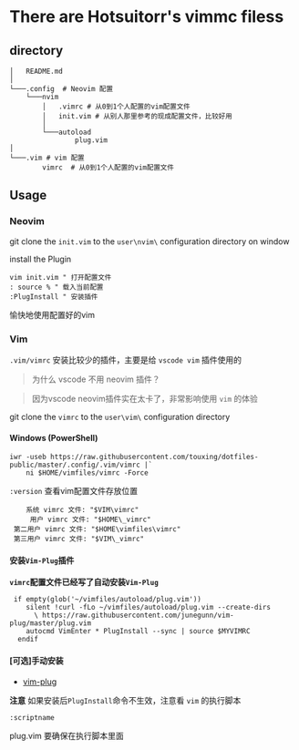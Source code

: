 # There are Hotsuitorr's vimmc filess

## directory


```
│   README.md
│
└───.config  # Neovim 配置
    └───nvim
        │   .vimrc # 从0到1个人配置的vim配置文件
        │   init.vim # 从别人那里参考的现成配置文件，比较好用
        │
        └───autoload
                plug.vim
│
└───.vim # vim 配置
        vimrc  # 从0到1个人配置的vim配置文件
```

## Usage

### Neovim
git clone the `init.vim` to the `user\nvim\` configuration directory on window

install the Plugin


```
vim init.vim " 打开配置文件
: source % " 载入当前配置
:PlugInstall " 安装插件
```

愉快地使用配置好的vim

### Vim

`.vim/vimrc` 安装比较少的插件，主要是给 `vscode vim` 插件使用的
> 为什么 vscode 不用 neovim 插件？

> 因为vscode neovim插件实在太卡了，非常影响使用 `vim` 的体验

git clone the `vimrc` to the `user\vim\` configuration directory

#### Windows (PowerShell)
```
iwr -useb https://raw.githubusercontent.com/touxing/dotfiles-public/master/.config/.vim/vimrc |`
    ni $HOME/vimfiles/vimrc -Force
```
`:version` 查看vim配置文件存放位置
```
    系统 vimrc 文件: "$VIM\vimrc"
     用户 vimrc 文件: "$HOME\_vimrc"
 第二用户 vimrc 文件: "$HOME\vimfiles\vimrc"
 第三用户 vimrc 文件: "$VIM\_vimrc"
```

#### 安装`Vim-Plug`插件

**`vimrc`配置文件已经写了自动安装`Vim-Plug`**

```
 if empty(glob('~/vimfiles/autoload/plug.vim'))
    silent !curl -fLo ~/vimfiles/autoload/plug.vim --create-dirs
      \ https://raw.githubusercontent.com/junegunn/vim-plug/master/plug.vim
    autocmd VimEnter * PlugInstall --sync | source $MYVIMRC
  endif
```

#### [可选]手动安装

- [vim-plug](https://github.com/junegunn/vim-plug)

**注意**
如果安装后`PlugInstall`命令不生效，注意看 `vim` 的执行脚本

```
:scriptname
```

plug.vim 要确保在执行脚本里面
